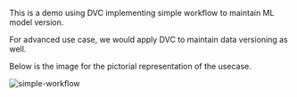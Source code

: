 This is a demo using DVC implementing simple workflow to maintain ML model version. 

For advanced use case, we would apply DVC to maintain data versioning as well.

Below is the image for the pictorial representation of the usecase.

![simple-workflow](https://user-images.githubusercontent.com/55927390/134888979-c341dc8d-fc5e-48d8-be44-4531cdb0ca78.png)


